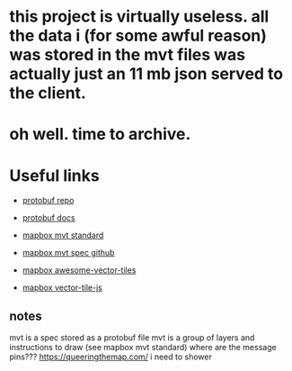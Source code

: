 # this project is virtually useless. all the data i (for some awful reason) was stored in the mvt files was actually just an 11 mb json served to the client.
# oh well. time to archive.


# Useful links

- [protobuf repo](https://github.com/protocolbuffers/protobuf)
- [protobuf docs](https://protobuf.dev/)

- [mapbox mvt standard](https://docs.mapbox.com/data/tilesets/guides/vector-tiles-standards/)
- [mapbox mvt spec github](https://github.com/mapbox/vector-tile-spec/tree/master/2.1)
- [mapbox awesome-vector-tiles](https://github.com/mapbox/awesome-vector-tiles)
- [mapbox vector-tile-js](https://github.com/mapbox/vector-tile-js)

## notes

mvt is a spec stored as a protobuf file
mvt is a group of layers and instructions to draw (see mapbox mvt standard)
where are the message pins???
https://queeringthemap.com/
i need to shower
